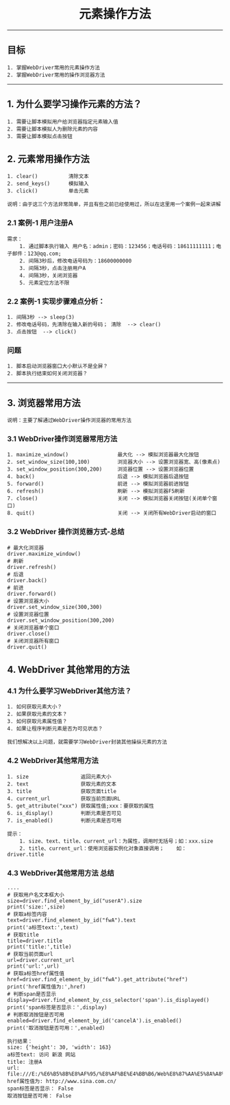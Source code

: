 # <center>元素操作方法</center>     
---

## 目标
	1. 掌握WebDriver常用的元素操作方法
	2. 掌握WebDriver常用的操作浏览器方法

---		

## 1. 为什么要学习操作元素的方法？
	
	1. 需要让脚本模拟用户给浏览器指定元素输入值
	2. 需要让脚本模拟人为删除元素的内容
	3. 需要让脚本模拟点击按钮	

## 2. 元素常用操作方法

	1. clear()			清除文本
	2. send_keys()		模拟输入
	3. click()			单击元素

	说明：由于这三个方法非常简单，并且有些之前已经使用过，所以在这里用一个案例一起来讲解

### 2.1 案例-1 用户注册A
	需求：
		1. 通过脚本执行输入 用户名：admin；密码：123456；电话号码：18611111111；电子邮件：123@qq.com;
		2. 间隔3秒后，修改电话号码为：18600000000
		3. 间隔3秒，点击注册用户A
		4. 间隔3秒，关闭浏览器
		5. 元素定位方法不限

### 2.2 案例-1 实现步骤难点分析：
	
	1. 间隔3秒 --> sleep(3)
	2. 修改电话号码，先清除在输入新的号码； 清除  --> clear()
	3. 点击按钮  --> click()

### 问题
	1. 脚本启动浏览器窗口大小默认不是全屏？
	2. 脚本执行结束如何关闭浏览器？

---    

## 3. 浏览器常用方法
	说明：主要了解通过WebDriver操作浏览器的常用方法

### 3.1 WebDriver操作浏览器常用方法
	
	1. maximize_window()				最大化 --> 模拟浏览器最大化按钮
	2. set_window_size(100,100)			浏览器大小 --> 设置浏览器宽、高(像素点)
	3. set_window_position(300,200) 	浏览器位置 --> 设置浏览器位置
	4. back() 							后退 --> 模拟浏览器后退按钮
	5. forward() 						前进 --> 模拟浏览器前进按钮
	6. refresh() 						刷新 --> 模拟浏览器F5刷新
	7. close()							关闭 --> 模拟浏览器关闭按钮(关闭单个窗口)
	8. quit()							关闭 --> 关闭所有WebDriver启动的窗口

### 3.2 WebDriver 操作浏览器方式-总结	

	# 最大化浏览器
	driver.maximize_window()
	# 刷新
	driver.refresh()
	# 后退
	driver.back()
	# 前进
	driver.forward()
	# 设置浏览器大小
	driver.set_window_size(300,300)
	# 设置浏览器位置
	driver.set_window_position(300,200)
	# 关闭浏览器单个窗口
	driver.close()
	# 关闭浏览器所有窗口
	driver.quit()

## 4. WebDriver 其他常用的方法

### 4.1 为什么要学习WebDriver其他方法？
	1. 如何获取元素大小？
	2. 如果获取元素的文本？
	3. 如何获取元素属性值？
	4. 如果让程序判断元素是否为可见状态？

	我们想解决以上问题，就需要学习WebDriver封装其他操纵元素的方法

### 4.2 WebDriver其他常用方法

	1. size 				返回元素大小
	2. text 				获取元素的文本
	3. title 				获取页面title
	4. current_url			获取当前页面URL
	5. get_attribute("xxx") 获取属性值;xxx：要获取的属性
	6. is_display()			判断元素是否可见
	7. is_enabled()			判断元素是否可用

	提示：
		1. size、text、title、current_url：为属性，调用时无括号；如：xxx.size
		2. title、current_url：使用浏览器实例化对象直接调用；    如： driver.title


### 4.3 WebDriver其他常用方法 总结

	....
	# 获取用户名文本框大小
	size=driver.find_element_by_id("userA").size
	print('size:',size)
	# 获取a标签内容
	text=driver.find_element_by_id("fwA").text
	print('a标签text:',text)
	# 获取title
	title=driver.title
	print('title:',title)
	# 获取当前页面url
	url=driver.current_url
	print('url:',url)
	# 获取a标签href属性值
	href=driver.find_element_by_id("fwA").get_attribute("href")
	print('href属性值为:',href)
	# 判断span是否显示
	display=driver.find_element_by_css_selector('span').is_displayed()
	print('span标签是否显示：',display)
	# 判断取消按钮是否可用
	enabled=driver.find_element_by_id('cancelA').is_enabled()
	print('取消按钮是否可用：',enabled)

	执行结果：
	size: {'height': 30, 'width': 163}
	a标签text: 访问 新浪 网站
	title: 注册A
	url: file:///E:/%E6%B5%8B%E8%AF%95/%E8%AF%BE%E4%BB%B6/Web%E8%87%AA%E5%8A%A8%E5%8C%96/Web%E8%87%AA%E5%8A%A8%E5%8C%96%E8%AF%BE%E4%BB%B6/02img/%E6%B3%A8%E5%86%8CA.html
	href属性值为: http://www.sina.com.cn/
	span标签是否显示： False
	取消按钮是否可用： False
